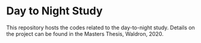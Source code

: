 # Day to Night Study

This repository hosts the codes related to the day-to-night study.  Details on the project can be found in the Masters Thesis, Waldron, 2020.


